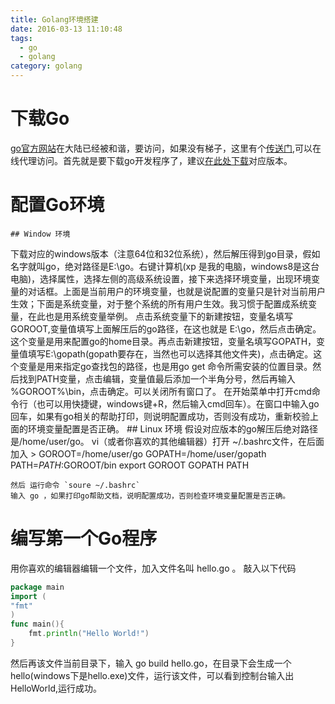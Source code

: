 ```yaml
---
title: Golang环境搭建
date: 2016-03-13 11:10:48
tags:
  - go
  - golang
category: golang
---
```

# 下载Go
[go官方网站](http://golang.org)在大陆已经被和谐，要访问，如果没有梯子，这里有个[传送门](http://www.tvdaili.com/),可以在线代理访问。首先就是要下载go开发程序了，建议[在此处下载](http://golangtc.com/download)对应版本。

# 配置Go环境
    ## Window 环境
下载对应的windows版本（注意64位和32位系统），然后解压得到go目录，假如名字就叫go，绝对路径是E:\go。右键计算机(xp 是我的电脑，windows8是这台电脑)，选择属性，选择左侧的高级系统设置，接下来选择环境变量，出现环境变量的对话框。上面是当前用户的环境变量，也就是说配置的变量只是针对当前用户生效；下面是系统变量，对于整个系统的所有用户生效。我习惯于配置成系统变量，在此也是用系统变量举例。
点击系统变量下的新建按钮，变量名填写 GOROOT,变量值填写上面解压后的go路径，在这也就是 E:\go，然后点击确定。这个变量是用来配置go的home目录。再点击新建按钮，变量名填写GOPATH，变量值填写E:\gopath(gopath要存在，当然也可以选择其他文件夹)，点击确定。这个变量是用来指定go查找包的路径，也是用go get 命令所需安装的位置目录。然后找到PATH变量，点击编辑，变量值最后添加一个半角分号，然后再输入 %GOROOT%\bin，点击确定。可以关闭所有窗口了。
在开始菜单中打开cmd命令行（也可以用快捷键，windows键+R，然后输入cmd回车）。在窗口中输入go回车，如果有go相关的帮助打印，则说明配置成功，否则没有成功，重新校验上面的环境变量配置是否正确。
    ## Linux 环境
    假设对应版本的go解压后绝对路径是/home/user/go。
    vi（或者你喜欢的其他编辑器）打开 ~/.bashrc文件，在后面加入
    >
    GOROOT=/home/user/go
    GOPATH=/home/user/gopath
    PATH=$PATH:$GOROOT/bin
    export GOROOT GOPATH PATH

    然后 运行命令 `soure ~/.bashrc`
    输入 go ，如果打印go帮助文档，说明配置成功，否则检查环境变量配置是否正确。
# 编写第一个Go程序
用你喜欢的编辑器编辑一个文件，加入文件名叫 hello.go 。
敲入以下代码
``` go
package main
import (
"fmt"
)
func main(){
    fmt.println("Hello World!")
}
```
然后再该文件当前目录下，输入 go build hello.go，在目录下会生成一个 hello(windows下是hello.exe)文件，运行该文件，可以看到控制台输入出 HelloWorld,运行成功。
